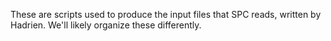 These are scripts used to produce the input files that SPC reads, written by
Hadrien. We'll likely organize these differently.
